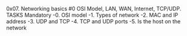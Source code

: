 0x07. Networking basics #0
OSI Model, LAN, WAN, Internet, TCP/UDP.
TASKS
Mandatory
-0. OSI model
-1. Types of network
-2. MAC and IP address
-3. UDP and TCP
-4. TCP and UDP ports
-5. Is the host on the network
